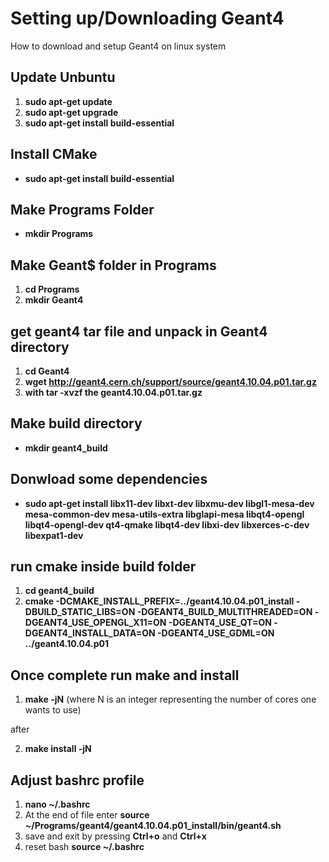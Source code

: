 # Setting up/Downloading Geant4
How to download and setup Geant4 on linux system

## Update Unbuntu 
1. **sudo apt-get update** 
2. **sudo apt-get upgrade**
3. **sudo apt-get install build-essential**

## Install CMake
* **sudo apt-get install build-essential**
## Make Programs Folder
* **mkdir Programs**

## Make Geant$ folder in Programs
1. **cd Programs**
2. **mkdir Geant4**

## get geant4 tar file and unpack in Geant4 directory

1. **cd Geant4**
2. **wget http://geant4.cern.ch/support/source/geant4.10.04.p01.tar.gz**
3. **with tar -xvzf the geant4.10.04.p01.tar.gz**

## Make build directory

* **mkdir geant4_build**

## Donwload some dependencies
* __sudo apt-get install libx11-dev libxt-dev libxmu-dev libgl1-mesa-dev mesa-common-dev mesa-utils-extra libglapi-mesa libqt4-opengl libqt4-opengl-dev qt4-qmake libqt4-dev libxi-dev libxerces-c-dev libexpat1-dev__

## run cmake inside build folder
1. **cd geant4_build**
2. __cmake -DCMAKE_INSTALL_PREFIX=../geant4.10.04.p01_install -DBUILD_STATIC_LIBS=ON -DGEANT4_BUILD_MULTITHREADED=ON -DGEANT4_USE_OPENGL_X11=ON -DGEANT4_USE_QT=ON -DGEANT4_INSTALL_DATA=ON -DGEANT4_USE_GDML=ON ../geant4.10.04.p01__

## Once complete run make and install
1. **make -jN** (where N is an integer representing the number of cores one wants to use)

after 

2. **make install -jN**

## Adjust bashrc profile 
1. __nano ~/.bashrc__
2. At the end of file enter __source ~/Programs/geant4/geant4.10.04.p01_install/bin/geant4.sh__
3. save and exit by pressing __Ctrl+o__ and __Ctrl+x__
4. reset bash __source ~/.bashrc__
